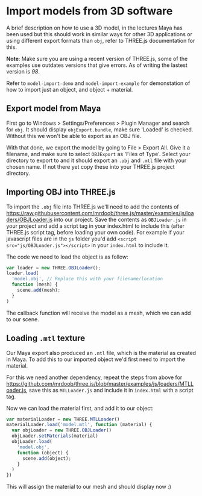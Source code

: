 # Import models from 3D software

A brief description on how to use a 3D model, in the lectures Maya has been used but this should work in similar ways for other 3D applications or using different export formats than `obj`, refer to THREE.js documentation for this.

**Note**: Make sure you are using a recent version of THREE.js, some of the examples use outdates versions that give errors. As of writing the lastest version is *98*.

Refer to `model-import-demo` and `model-import-example` for demonstation of how to import just an object, and object + material.

## Export model from Maya

First go to Windows > Settings/Preferences > Plugin Manager and search for `obj`. It should display `objExport.bundle`, make sure 'Loaded' is checked. Without this we won't be able to export as an OBJ file.

With that done, we export the model by going to File > Export All. Give it a filename, and make sure to select `OBJExport` as 'Files of Type'. Select your directory to export to and it should export an `.obj` and `.mtl` file with your chosen name. If not there yet copy these into your THREE.js project directory.

## Importing OBJ into THREE.js

To import the `.obj` file into THREE.js we'll need to add the contents of https://raw.githubusercontent.com/mrdoob/three.js/master/examples/js/loaders/OBJLoader.js into our project. Save the contents as `OBJLoader.js` in your project and add a script tag in your index.html to include this (after THREE.js script tag, before loading your own code). For example if your javascript files are in the `js` folder you'd add `<script src="js/OBJLoader.js"></script>` in your `index.html` to include it.

The code we need to load the object is as follow:

```js
var loader = new THREE.OBJLoader();
loader.load(
  'model.obj', // Replace this with your filename/location
  function (mesh) {
    scene.add(mesh);
  }
)
```
The callback function will receive the model as a mesh, which we can add to our scene.

## Loading `.mtl` texture

Our Maya export also produced an `.mtl` file, which is the material as created in Maya. To add this to our imported object we'd first need to import the material.

For this we need another dependency, repeat the steps from above for https://github.com/mrdoob/three.js/blob/master/examples/js/loaders/MTLLoader.js, save this as `MTLLoader.js` and include it in `index.html` with a script tag.

Now we can load the material first, and add it to our object:
```js
var materialLoader = new THREE.MTLLoader()
materialLoader.load('model.mtl', function (material) {
  var objLoader = new THREE.OBJLoader()
  objLoader.setMaterials(material)
  objLoader.load(
    'model.obj',
    function (object) {
      scene.add(object);
    }
  )
})
```
This will assign the material to our mesh and should display now :)
